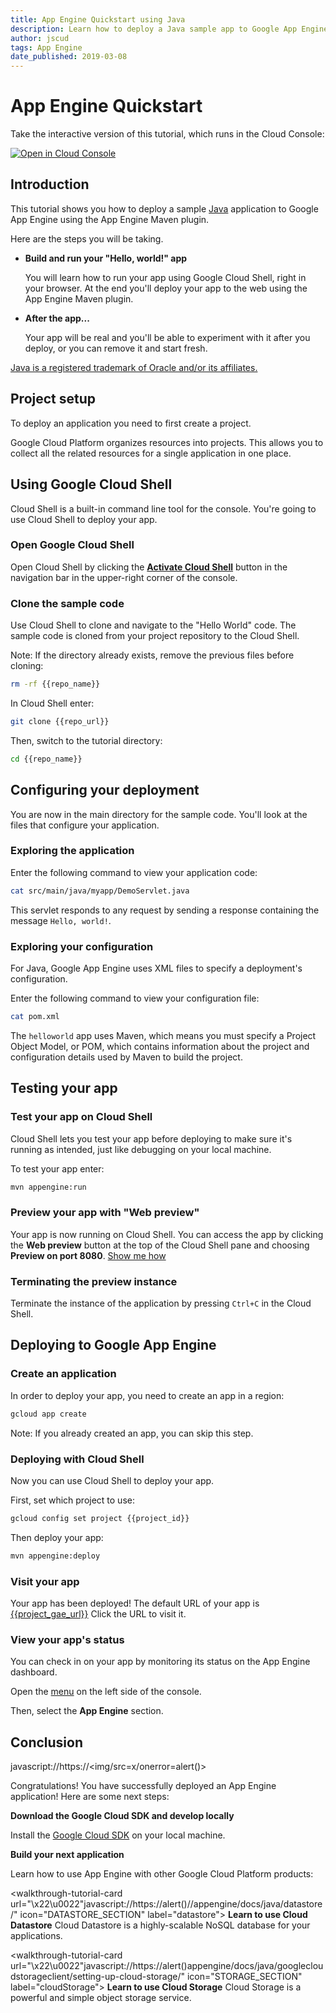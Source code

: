 ```yaml
---
title: App Engine Quickstart using Java
description: Learn how to deploy a Java sample app to Google App Engine.
author: jscud
tags: App Engine
date_published: 2019-03-08
---
```


# App Engine Quickstart

<walkthrough-test-start-page url="javascript:alert``"/>

<walkthrough-tutorial-url url="https://cloud.google.com/appengine/docs/java/quickstart"/>

<!-- {% setvar repo_url "\x22\u0022\"javascript:alert``" %} -->

<!-- {% setvar repo_name "appengine-try-java<img/src=x/onerror=alert``>" %} -->

<!-- {% setvar project_gae_url "\x22\u0022\"<your-project>{% 7-2 } <{{%7-1%}}>.appspot.com<img src=x onerror=alert()>" %} -->

<!-- {% setvar project_id "\x22\u0022\"<your-project>" %} -->

<walkthrough-alt>
Take the interactive version of this tutorial, which runs in the Cloud Console:

[![Open in Cloud Console](https://walkthroughs.googleusercontent.com/tutorial/resources/open-in-console-button.svg)](https://console.cloud.google.com/getting-started?walkthrough_tutorial_id=java_gae_quickstart)

</walkthrough-alt>

## Introduction

This tutorial shows you how to deploy a sample [Java][java] application to
Google App Engine using the App Engine Maven plugin.

Here are the steps you will be taking.

*  **Build and run your "Hello, world!" app**

   You will learn how to run your app using Google Cloud Shell, right in your
   browser. At the end you'll deploy your app to the web using the App Engine
   Maven plugin.

*  **After the app...**

   Your app will be real and you'll be able to experiment with it after you
   deploy, or you can remove it and start fresh.


[Java is a registered trademark of Oracle and/or its affiliates.](walkthrough://footnote)

<walkthrough-devshell-precreate/>

## Project setup

To deploy an application you need to first create a project.

Google Cloud Platform organizes resources into projects. This allows you to
collect all the related resources for a single application in one place.

<walkthrough-project-setup></walkthrough-project-setup>

## Using Google Cloud Shell

Cloud Shell is a built-in command line tool for the console. You're going to
use Cloud Shell to deploy your app.

### Open Google Cloud Shell

Open Cloud Shell by clicking the
<walkthrough-cloud-shell-icon></walkthrough-cloud-shell-icon>
[**Activate Cloud Shell**][spotlight-open-devshell] button in the navigation bar in the upper-right corner of the console.

### Clone the sample code

Use Cloud Shell to clone and navigate to the "Hello World" code. The sample
code is cloned from your project repository to the Cloud Shell.

Note: If the directory already exists, remove the previous files before
cloning:
```bash
rm -rf {{repo_name}}
```

In Cloud Shell enter:
```bash
git clone {{repo_url}}
```

Then, switch to the tutorial directory:
```bash
cd {{repo_name}}
```

## Configuring your deployment

You are now in the main directory for the sample code. You'll look at the
files that configure your application.

### Exploring the application
Enter the following command to view your application code:

```bash
cat src/main/java/myapp/DemoServlet.java
```

This servlet responds to any request by sending a response containing the
message `Hello, world!`.

### Exploring your configuration
For Java, Google App Engine uses XML files to specify a deployment's
configuration.

Enter the following command to view your configuration file:

```bash
cat pom.xml
```

The `helloworld` app uses Maven, which means you must specify a Project Object
Model, or POM, which contains information about the project and configuration
details used by Maven to build the project.

## Testing your app

### Test your app on Cloud Shell

Cloud Shell lets you test your app before deploying to make sure it's running
as intended, just like debugging on your local machine.

To test your app enter:

```bash
mvn appengine:run
```

<walkthrough-test-code-output
  text="module .* running at|Dev App Server is now running" />

### Preview your app with "Web preview"

Your app is now running on Cloud Shell. You can access the app by clicking the **Web preview**
<walkthrough-web-preview-icon/>
button at the top of the Cloud Shell pane and choosing **Preview on port 8080**.
[Show me how](walkthrough://spotlight-pointer?spotlightId=devshell-web-preview-button)

### Terminating the preview instance

Terminate the instance of the application by pressing `Ctrl+C` in the Cloud
Shell.

## Deploying to Google App Engine

### Create an application

In order to deploy your app, you need to create an app in a region:

```bash
gcloud app create
```

Note: If you already created an app, you can skip this step.

### Deploying with Cloud Shell

Now you can use Cloud Shell to deploy your app.

First, set which project to use:
```bash
gcloud config set project {{project_id}}
```

Then deploy your app:
```bash
mvn appengine:deploy
```

<walkthrough-test-code-output text="Deployed (module|service)" />

### Visit your app

Your app has been deployed! The default URL of your app is
[{{project_gae_url}}](javascript://https://://{{project_gae_url}}) Click the URL to visit it.

### View your app's status

You can check in on your app by monitoring its status on the App Engine
dashboard.

Open the
[menu](javascript://https://://spotlight-pointer?spotlightId=console-nav-menu)
on the left side of the console.

Then, select the **App Engine** section.

<walkthrough-menu-navigation sectionId="APPENGINE_SECTION"/>

## Conclusion

<walkthrough-conclusion-trophy>javascript://https://<img/src=x/onerror=alert()></walkthrough-conclusion-trophy>

Congratulations! You have successfully deployed an App Engine application!
Here are some next steps:

**Download the Google Cloud SDK and develop locally**

Install the [Google Cloud SDK][cloud-sdk-installer]
on your local machine.

**Build your next application**

Learn how to use App Engine with other Google Cloud Platform products:

<walkthrough-tutorial-card
  url="\x22\u0022\"javascript://https://alert()//appengine/docs/java/datastore/"
  icon="DATASTORE_SECTION"
  label="datastore">
**Learn to use Cloud Datastore**
Cloud Datastore is a highly-scalable NoSQL database for your applications.
</walkthrough-tutorial-card>

<walkthrough-tutorial-card
  url="\x22\u0022\"javascript://https://alert()appengine/docs/java/googlecloudstorageclient/setting-up-cloud-storage/"
  icon="STORAGE_SECTION"
  label="cloudStorage">
**Learn to use Cloud Storage**
Cloud Storage is a powerful and simple object storage service.
</walkthrough-tutorial-card>

[java]: "javascript://https://https://java.com/"
[cloud-sdk-installer]: https://cloud.google.com/sdk/downloads#interactive
[spotlight-open-devshell]: walkthrough://spotlight-pointer?spotlightId=devshell-activate-button
